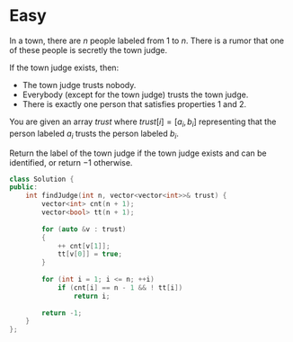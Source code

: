 # Easy

In a town, there are $n$ people labeled from $1$ to $n$. There is a rumor that one of these people is secretly the town judge.

If the town judge exists, then:

- The town judge trusts nobody.
- Everybody (except for the town judge) trusts the town judge.
- There is exactly one person that satisfies properties $1$ and $2$.

You are given an array $trust$ where $trust[i] = [a_i, b_i]$ representing that the person labeled $a_i$ trusts the person labeled $b_i$.

Return the label of the town judge if the town judge exists and can be identified, or return $-1$ otherwise.

```cpp
class Solution {
public:
    int findJudge(int n, vector<vector<int>>& trust) {
        vector<int> cnt(n + 1);
        vector<bool> tt(n + 1);
        
        for (auto &v : trust)
        {
            ++ cnt[v[1]];
            tt[v[0]] = true;
        }
        
        for (int i = 1; i <= n; ++i)
            if (cnt[i] == n - 1 && ! tt[i])
                return i;
        
        return -1;
    }
};
```
